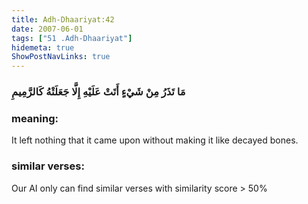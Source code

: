 ```yaml
---
title: Adh-Dhaariyat:42
date: 2007-06-01
tags: ["51 .Adh-Dhaariyat"]
hidemeta: true 
ShowPostNavLinks: true 
---
```

### مَا تَذَرُ مِنْ شَيْءٍ أَتَتْ عَلَيْهِ إِلَّا جَعَلَتْهُ كَالرَّمِيمِ
### meaning: 
It left nothing that it came upon without making it like decayed bones.
### similar verses: 

Our AI only can find similar verses with similarity score > 50% 




